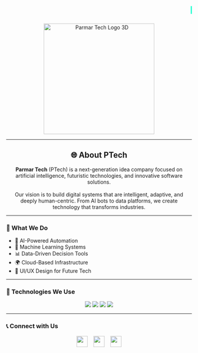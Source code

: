 <!-- Moving Heading -->
<h1 align="center">
  <marquee behavior="scroll" direction="left" scrollamount="8" style="font-size: 28px; color: #00ffcc;">
    PARMAR TECH – The New Gen Idea Company.
  </marquee>
</h1>

<!-- 3D Logo -->
<p align="center">
  <img src="https://i.imgur.com/3cHXO0h.png" alt="Parmar Tech Logo 3D" width="300"/>
</p>

---

<!-- Company Info -->
<h2 align="center">🌐 About PTech</h2>

<p align="center" style="max-width: 700px;">
<b>Parmar Tech</b> (PTech) is a next-generation idea company focused on artificial intelligence, futuristic technologies, and innovative software solutions.
<br><br>
Our vision is to build digital systems that are intelligent, adaptive, and deeply human-centric. From AI bots to data platforms, we create technology that transforms industries.
</p>

---

### 🚀 What We Do

- 🤖 AI-Powered Automation
- 🧠 Machine Learning Systems
- 📊 Data-Driven Decision Tools
- 🌍 Cloud-Based Infrastructure
- 🎨 UI/UX Design for Future Tech

---

### 🔧 Technologies We Use

<p align="center">
  <img src="https://img.shields.io/badge/Python-3.10-blue?style=flat-square"/>
  <img src="https://img.shields.io/badge/AI-Driven-brightgreen?style=flat-square"/>
  <img src="https://img.shields.io/badge/Node.js-Backend-yellow?style=flat-square"/>
  <img src="https://img.shields.io/badge/Figma-Design-blueviolet?style=flat-square"/>
</p>

---

### 📞 Connect with Us

<p align="center">
  <a href="mailto:contact@ptech.com"><img src="https://img.icons8.com/ios-filled/50/000000/email.png" width="30"/></a>
  &nbsp;&nbsp;
  <a href="https://linkedin.com/company/ptech"><img src="https://img.icons8.com/ios-filled/50/000000/linkedin.png" width="30"/></a>
  &nbsp;&nbsp;
  <a href="https://ptech.com"><img src="https://img.icons8.com/ios-filled/50/000000/domain.png" width="30"/></a>
</p>
